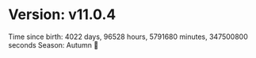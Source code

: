 # Version: v11.0.4
Time since birth: 4022 days, 96528 hours, 5791680 minutes, 347500800 seconds
Season: Autumn 🍁
